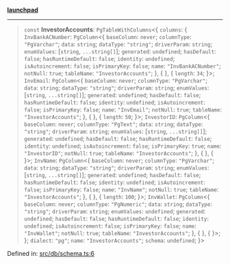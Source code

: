 [**launchpad**](index.md)

***

> `const` **InvestorAccounts**: `PgTableWithColumns`\<\{ `columns`: \{ `InvBankACNumber`: `PgColumn`\<\{ `baseColumn`: `never`; `columnType`: `"PgVarchar"`; `data`: `string`; `dataType`: `"string"`; `driverParam`: `string`; `enumValues`: \[`string`, `...string[]`\]; `generated`: `undefined`; `hasDefault`: `false`; `hasRuntimeDefault`: `false`; `identity`: `undefined`; `isAutoincrement`: `false`; `isPrimaryKey`: `false`; `name`: `"InvBankACNumber"`; `notNull`: `true`; `tableName`: `"InvestorAccounts"`; \}, \{ \}, \{ `length`: `34`; \}\>; `InvEmail`: `PgColumn`\<\{ `baseColumn`: `never`; `columnType`: `"PgVarchar"`; `data`: `string`; `dataType`: `"string"`; `driverParam`: `string`; `enumValues`: \[`string`, `...string[]`\]; `generated`: `undefined`; `hasDefault`: `false`; `hasRuntimeDefault`: `false`; `identity`: `undefined`; `isAutoincrement`: `false`; `isPrimaryKey`: `false`; `name`: `"InvEmail"`; `notNull`: `true`; `tableName`: `"InvestorAccounts"`; \}, \{ \}, \{ `length`: `50`; \}\>; `InvestorID`: `PgColumn`\<\{ `baseColumn`: `never`; `columnType`: `"PgText"`; `data`: `string`; `dataType`: `"string"`; `driverParam`: `string`; `enumValues`: \[`string`, `...string[]`\]; `generated`: `undefined`; `hasDefault`: `false`; `hasRuntimeDefault`: `false`; `identity`: `undefined`; `isAutoincrement`: `false`; `isPrimaryKey`: `true`; `name`: `"InvestorID"`; `notNull`: `true`; `tableName`: `"InvestorAccounts"`; \}, \{ \}, \{ \}\>; `InvName`: `PgColumn`\<\{ `baseColumn`: `never`; `columnType`: `"PgVarchar"`; `data`: `string`; `dataType`: `"string"`; `driverParam`: `string`; `enumValues`: \[`string`, `...string[]`\]; `generated`: `undefined`; `hasDefault`: `false`; `hasRuntimeDefault`: `false`; `identity`: `undefined`; `isAutoincrement`: `false`; `isPrimaryKey`: `false`; `name`: `"InvName"`; `notNull`: `true`; `tableName`: `"InvestorAccounts"`; \}, \{ \}, \{ `length`: `100`; \}\>; `InvWallet`: `PgColumn`\<\{ `baseColumn`: `never`; `columnType`: `"PgNumeric"`; `data`: `string`; `dataType`: `"string"`; `driverParam`: `string`; `enumValues`: `undefined`; `generated`: `undefined`; `hasDefault`: `false`; `hasRuntimeDefault`: `false`; `identity`: `undefined`; `isAutoincrement`: `false`; `isPrimaryKey`: `false`; `name`: `"InvWallet"`; `notNull`: `true`; `tableName`: `"InvestorAccounts"`; \}, \{ \}, \{ \}\>; \}; `dialect`: `"pg"`; `name`: `"InvestorAccounts"`; `schema`: `undefined`; \}\>

Defined in: [src/db/schema.ts:6](https://github.com/victorbratov/launchpad/blob/d1815ef1a573b42ac1f231f3f3d6617bddce6dbe/src/db/schema.ts#L6)
